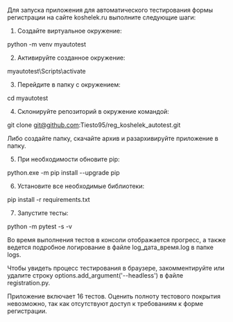 Для запуска приложения для автоматического тестирования формы регистрации на сайте koshelek.ru выполните следующие шаги:

1) Создайте виртуальное окружение:

python -m venv myautotest

2) Активируйте созданное окружение:

myautotest\Scripts\activate

3) Перейдите в папку с окружением:

cd myautotest

4) Склонируйте репозиторий в окружение командой:

git clone git@github.com:Tiesto95/reg_koshelek_autotest.git

Либо создайте папку, скачайте архив и разархивируйте приложение в папку.

5) При необходимости обновите pip:

python.exe -m pip install --upgrade pip

6) Установите все необходимые библиотеки:

pip install -r requirements.txt

7) Запустите тесты:

python -m pytest -s -v

Во время выполнения тестов в консоли отображается прогресс, а также ведется подробное логирование в файле log_дата_время.log в папке logs.

Чтобы увидеть процесс тестирования в браузере, закомментируйте или удалите строку options.add_argument('--headless') в файле registration.py.

Приложение включает 16 тестов. Оценить полноту тестового покрытия невозможно, так как отсутствуют доступ к требованиям к форме регистрации.
